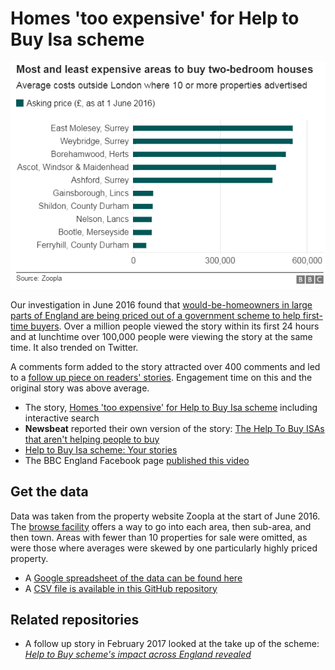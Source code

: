 # Homes 'too expensive' for Help to Buy Isa scheme

![](https://raw.githubusercontent.com/BBC-Data-Unit/helptobuy/master/2bedhousechart.png)

Our investigation in June 2016 found that [would-be-homeowners in large parts of England are being priced out of a government scheme to help first-time buyers](http://www.bbc.co.uk/news/uk-england-36424548). Over a million people viewed the story within its first 24 hours and at lunchtime over 100,000 people were viewing the story at the same time. It also trended on Twitter.

A comments form added to the story attracted over 400 comments and led to a [follow up piece on readers' stories](http://www.bbc.co.uk/news/uk-england-36576068). Engagement time on this and the original story was above average.

* The story, [Homes 'too expensive' for Help to Buy Isa scheme](http://www.bbc.co.uk/news/uk-england-36424548) including interactive search
* **Newsbeat** reported their own version of the story: [The Help To Buy ISAs that aren't helping people to buy](http://www.bbc.co.uk/newsbeat/article/36575795/the-help-to-buy-isas-that-arent-helping-people-to-buy)
* [Help to Buy Isa scheme: Your stories](http://www.bbc.co.uk/news/uk-england-36576068)
* The BBC England Facebook page [published this video](https://www.facebook.com/bbcer/videos/vb.1392506827668140/1709348549317298/?type=2&theater)

## Get the data

Data was taken from the property website Zoopla at the start of June 2016. The [browse facility](http://www.zoopla.co.uk/house-prices/) offers a way to go into each area, then sub-area, and then town. Areas with fewer than 10 properties for sale were omitted, as were those where averages were skewed by one particularly highly priced property.

* A [Google spreadsheet of the data can be found here](https://docs.google.com/spreadsheets/d/1rBf9a3ZU1ecyCxK_jUhmjt2n8cRIvBqoQ5zwl7xs0Oo/edit#gid=0)
* A [CSV file is available in this GitHub repository](https://github.com/BBC-Data-Unit/helptobuy/blob/master/Help%20to%20Buy%20Isa%20cap-%20Data%20from%20Zoopla%2C%20as%20of%201st%20June%202016%20-%20Sheet1.csv)

## Related repositories

* A follow up story in February 2017 looked at the take up of the scheme: [*Help to Buy scheme's impact across England revealed*](https://github.com/BBC-Data-Unit/helptobuy-impact)
